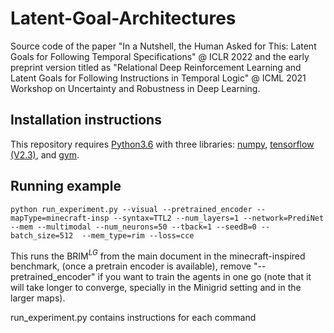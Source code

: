 # Latent-Goal-Architectures

Source code of the paper  "In a Nutshell, the Human Asked for This: Latent Goals for Following Temporal Specifications" @ ICLR 2022 and the early preprint version titled as "Relational Deep Reinforcement Learning and Latent Goals for Following Instructions in Temporal Logic" @ ICML 2021 Workshop on Uncertainty and Robustness in Deep Learning.

## Installation instructions

This repository requires [Python3.6](https://www.python.org/) with three libraries: [numpy](http://www.numpy.org/), [tensorflow (V2.3)](https://www.tensorflow.org/), and [gym](https://gym.openai.com/). 

## Running example

    python run_experiment.py --visual --pretrained_encoder --mapType=minecraft-insp --syntax=TTL2 --num_layers=1 --network=PrediNet --mem --multimodal --num_neurons=50 --tback=1 --seedB=0 --batch_size=512  --mem_type=rim --loss=cce

This runs the BRIM$^{LG}$ from the main document in the minecraft-inspired benchmark, (once a pretrain encoder is available), remove "--pretrained_encoder" if you want to train the agents in one go (note that it will take longer to converge, specially in the Minigrid setting and in the larger maps).

run_experiment.py contains instructions for each command


